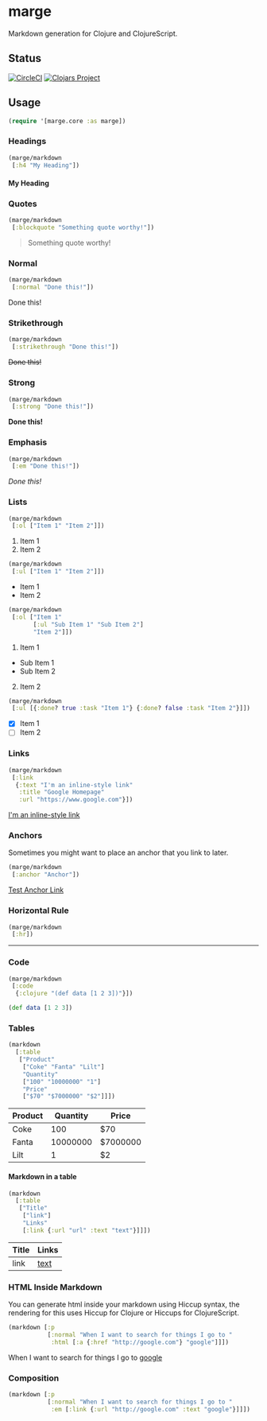 # marge
Markdown generation for Clojure and ClojureScript.

## Status

[![CircleCI](https://circleci.com/gh/markwoodhall/marge.svg?style=svg)](https://circleci.com/gh/markwoodhall/marge)
[![Clojars Project](https://img.shields.io/clojars/v/marge.svg)](http://clojars.org/marge)

## Usage


```clojure
(require '[marge.core :as marge])
```

### Headings

```clojure
(marge/markdown 
 [:h4 "My Heading"])
```

#### My Heading

### Quotes

```clojure
(marge/markdown
 [:blockquote "Something quote worthy!"])
```

> Something quote worthy!

### Normal

```clojure
(marge/markdown
 [:normal "Done this!"])
```

Done this!

### Strikethrough

```clojure
(marge/markdown
 [:strikethrough "Done this!"])
```

~~Done this!~~


### Strong

```clojure
(marge/markdown
 [:strong "Done this!"])
```

**Done this!**

### Emphasis

```clojure
(marge/markdown
 [:em "Done this!"])
```

*Done this!*

### Lists

```clojure
(marge/markdown
 [:ol ["Item 1" "Item 2"]])
```

1. Item 1
2. Item 2

```clojure
(marge/markdown
 [:ul ["Item 1" "Item 2"]])
```

+ Item 1
+ Item 2

```clojure
(marge/markdown
 [:ol ["Item 1" 
       [:ul "Sub Item 1" "Sub Item 2"]
       "Item 2"]])
```

1. Item 1
  + Sub Item 1
  + Sub Item 2
2. Item 2

```clojure
(marge/markdown
 [:ul [{:done? true :task "Item 1"} {:done? false :task "Item 2"}]])
```

+ [x] Item 1
+ [ ] Item 2

### Links

```clojure
(marge/markdown 
 [:link 
  {:text "I'm an inline-style link" 
   :title "Google Homepage"
   :url "https://www.google.com"}])
```

[I'm an inline-style link](https://www.google.com "Google Homepage")


### Anchors

Sometimes you might want to place an anchor that you link to later.

```clojure
(marge/markdown 
 [:anchor "Anchor"])
```

<a name="Anchor"></a>


[Test Anchor Link](#Anchor)

### Horizontal Rule

```clojure
(marge/markdown 
 [:hr])
```

---

### Code

```clojure
(marge/markdown 
 [:code
  {:clojure "(def data [1 2 3])"}])
```

```clojure
(def data [1 2 3])
```

### Tables

```clojure
(markdown 
  [:table
   ["Product" 
    ["Coke" "Fanta" "Lilt"] 
    "Quantity" 
    ["100" "10000000" "1"]
    "Price"
    ["$70" "$7000000" "$2"]]])
```

| Product | Quantity | Price    |
| ------- | -------- | -------- |
| Coke    | 100      | $70      |
| Fanta   | 10000000 | $7000000 |
| Lilt    | 1        | $2       |


#### Markdown in a table

```clojure
(markdown 
  [:table
   ["Title" 
    ["link"]
    "Links" 
    [:link {:url "url" :text "text"}]]])
```

| Title | Links       |
| ----- | ----------- |
| link  | [text](url) |

### HTML Inside Markdown

You can generate html inside your markdown using Hiccup syntax, the rendering for this uses Hiccup for Clojure or Hiccups for ClojureScript.

```clojure
(markdown [:p 
           [:normal "When I want to search for things I go to "
            :html [:a {:href "http://google.com"} "google"]]])
```

When I want to search for things I go to <a href="http://google.com">google</a>

### Composition

```clojure
(markdown [:p 
           [:normal "When I want to search for things I go to "
            :em [:link {:url "http://google.com" :text "google"}]]])
```
